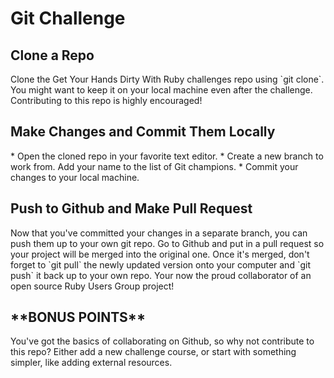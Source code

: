 <h1>Git Challenge</h1>

<h2>Clone a Repo</h2>
Clone the Get Your Hands Dirty With Ruby challenges repo using `git clone`. You might want to keep it on your local machine even after the challenge. Contributing to this repo is highly encouraged!

<h2>Make Changes and Commit Them Locally</h2>
* Open the cloned repo in your favorite text editor.
* Create a new branch to work from. Add your name to the list of Git champions. 
* Commit your changes to your local machine.

<h2>Push to Github and Make Pull Request</h2>
Now that you've committed your changes in a separate branch, you can push them up to your own git repo. Go to Github and put in a pull request so your project will be merged into the original one. Once it's merged, don't forget to `git pull` the newly updated version onto your computer and `git push` it back up to your own repo. Your now the proud collaborator of an open source Ruby Users Group project!

<h2>**BONUS POINTS**</h2>
You've got the basics of collaborating on Github, so why not contribute to this repo? Either add a new challenge course, or start with something simpler, like adding external resources.